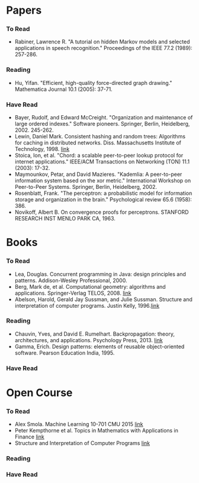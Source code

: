 # Papers

### To Read
* Rabiner, Lawrence R. "A tutorial on hidden Markov models and selected applications in speech recognition." Proceedings of the IEEE 77.2 (1989): 257-286.

### Reading
* Hu, Yifan. "Efficient, high-quality force-directed graph drawing." Mathematica Journal 10.1 (2005): 37-71.

### Have Read
* Bayer, Rudolf, and Edward McCreight. "Organization and maintenance of large ordered indexes." Software pioneers. Springer, Berlin, Heidelberg, 2002. 245-262.
* Lewin, Daniel Mark. Consistent hashing and random trees: Algorithms for caching in distributed networks. Diss. Massachusetts Institute of Technology, 1998. [link](https://drive.google.com/file/d/1dKyVY_jy8f3LWle3toHTSEST5It5Gphq/view?usp=sharing)
* Stoica, Ion, et al. "Chord: a scalable peer-to-peer lookup protocol for internet applications." IEEE/ACM Transactions on Networking (TON) 11.1 (2003): 17-32.
* Maymounkov, Petar, and David Mazieres. "Kademlia: A peer-to-peer information system based on the xor metric." International Workshop on Peer-to-Peer Systems. Springer, Berlin, Heidelberg, 2002.
* Rosenblatt, Frank. "The perceptron: a probabilistic model for information storage and organization in the brain." Psychological review 65.6 (1958): 386.
* Novikoff, Albert B. On convergence proofs for perceptrons. STANFORD RESEARCH INST MENLO PARK CA, 1963.


# Books

### To Read
* Lea, Douglas. Concurrent programming in Java: design principles and patterns. Addison-Wesley Professional, 2000.
* Berg, Mark de, et al. Computational geometry: algorithms and applications. Springer-Verlag TELOS, 2008. [link](http://people.inf.elte.hu/fekete/algoritmusok_msc/terinfo_geom/konyvek/Computational%20Geometry%20-%20Algorithms%20and%20Applications,%203rd%20Ed.pdf)
* Abelson, Harold, Gerald Jay Sussman, and Julie Sussman. Structure and interpretation of computer programs. Justin Kelly, 1996.[link](http://web.mit.edu/alexmv/6.037/sicp.pdf)

### Reading
* Chauvin, Yves, and David E. Rumelhart. Backpropagation: theory, architectures, and applications. Psychology Press, 2013. [link](https://drive.google.com/open?id=1UpgT6OUoeDU_WxGcktouyAqGt9LcnsT5)
* Gamma, Erich. Design patterns: elements of reusable object-oriented software. Pearson Education India, 1995.

### Have Read


# Open Course

### To Read

* Alex Smola. Machine Learning 10-701 CMU 2015 [link](https://www.youtube.com/playlist?list=PLZSO_6-bSqHTTV7w9u7grTXBHMH-mw3qn)
* Peter Kempthorne et al. Topics in Mathematics with Applications in Finance [link](https://ocw.mit.edu/courses/mathematics/18-s096-topics-in-mathematics-with-applications-in-finance-fall-2013/index.htm)
* Structure and Interpretation of Computer Programs [link](https://ocw.mit.edu/courses/electrical-engineering-and-computer-science/6-001-structure-and-interpretation-of-computer-programs-spring-2005/index.htm)

### Reading

### Have Read
